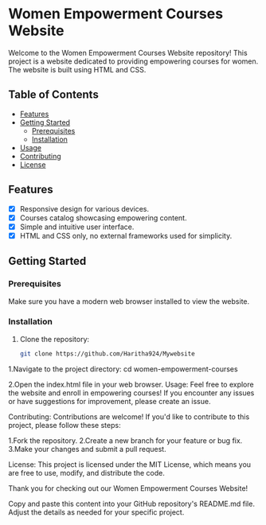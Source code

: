 # Women Empowerment Courses Website

Welcome to the Women Empowerment Courses Website repository! This project is a website dedicated to providing empowering courses for women. The website is built using HTML and CSS.

## Table of Contents
- [Features](#features)
- [Getting Started](#getting-started)
  - [Prerequisites](#prerequisites)
  - [Installation](#installation)
- [Usage](#usage)
- [Contributing](#contributing)
- [License](#license)

## Features
- [x] Responsive design for various devices.
- [x] Courses catalog showcasing empowering content.
- [x] Simple and intuitive user interface.
- [x] HTML and CSS only, no external frameworks used for simplicity.

## Getting Started

### Prerequisites
Make sure you have a modern web browser installed to view the website.

### Installation
1. Clone the repository:
   ```sh
   git clone https://github.com/Haritha924/Mywebsite
1.Navigate to the project directory:
cd women-empowerment-courses

2.Open the index.html file in your web browser.
Usage:
Feel free to explore the website and enroll in empowering courses! If you encounter any issues or have suggestions for improvement, please create an issue.

Contributing:
Contributions are welcome! If you'd like to contribute to this project, please follow these steps:

1.Fork the repository.
2.Create a new branch for your feature or bug fix.
3.Make your changes and submit a pull request.

License:
This project is licensed under the MIT License, which means you are free to use, modify, and distribute the code.

Thank you for checking out our Women Empowerment Courses Website!


Copy and paste this content into your GitHub repository's README.md file. Adjust the details as needed for your specific project.

